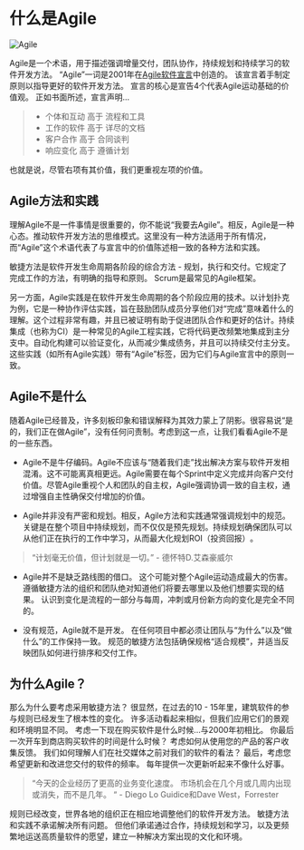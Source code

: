 # 什么是Agile

![Agile](https://www.visualstudio.com/wp-content/uploads/2016/08/WhatIsAgile_600x300.png)

Agile是一个术语，用于描述强调增量交付，团队协作，持续规划和持续学习的软件开发方法。 “Agile”一词是2001年在[Agile软件宣言](http://agilemanifesto.org/iso/zhchs/manifesto.html)中创造的。 该宣言着手制定原则以指导更好的软件开发方法。 宣言的核心是宣告4个代表Agile运动基础的价值观。 正如书面所述，宣言声明...

>* 个体和互动 高于 流程和工具
>* 工作的软件 高于 详尽的文档
>* 客户合作 高于 合同谈判
>* 响应变化 高于 遵循计划

也就是说，尽管右项有其价值，我们更重视左项的价值。

## Agile方法和实践

理解Agile不是一件事情是很重要的，你不能说“我要去Agile”。相反，Agile是一种心态。推动软件开发方法的思维模式。这里没有一种方法适用于所有情况，而“Agile”这个术语代表了与宣言中的价值陈述相一致的各种方法和实践。

敏捷方法是软件开发生命周期各阶段的综合方法 - 规划，执行和交付。它规定了完成工作的方法，有明确的指导和原则。 Scrum是最常见的Agile框架。

另一方面，Agile实践是在软件开发生命周期的各个阶段应用的技术。以计划扑克为例，它是一种协作评估实践，旨在鼓励团队成员分享他们对“完成”意味着什么的理解。这个过程非常有趣，并且已被证明有助于促进团队合作和更好的估计。持续集成（也称为CI）是一种常见的Agile工程实践，它将代码更改频繁地集成到主分支中。自动化构建可以验证变化，从而减少集成债务，并且可以持续交付主分支。这些实践（如所有Agile实践）带有“Agile”标签，因为它们与Agile宣言中的原则一致。

## Agile不是什么

随着Agile已经普及，许多刻板印象和错误解释为其效力蒙上了阴影。很容易说“是的，我们正在做Agile”，没有任何问责制。考虑到这一点，让我们看看Agile不是的一些东西。

* Agile不是牛仔编码。Agile不应该与“随着我们走”找出解决方案与软件开发相混淆。这不可能离真相更远。Agile需要在每个Sprint中定义完成并向客户交付价值。尽管Agile重视个人和团队的自主权，Agile强调协调一致的自主权，通过增强自主性确保交付增加的价值。

* Agile并非没有严密和规划。相反，Agile方法和实践通常强调规划中的规范。关键是在整个项目中持续规划，而不仅仅是预先规划。持续规划确保团队可以从他们正在执行的工作中学习，从而最大化规划ROI（投资回报）​​。

> “计划毫无价值，但计划就是一切。” - 德怀特D.艾森豪威尔

* Agile并不是缺乏路线图的借口。 这个可能对整个Agile运动造成最大的伤害。 遵循敏捷方法的组织和团队绝对知道他们将要去哪里以及他们想要实现的结果。 认识到变化是流程的一部分与每周，冲刺或月份新方向的变化是完全不同的。

* 没有规范，Agile就不是开发。 在任何项目中都必须让团队与“为什么”以及“做什么”的工作保持一致。 规范的敏捷方法包括确保规格“适合规模”，并适当反映团队如何进行排序和交付工作。

## 为什么Agile？

那么为什么要考虑采用敏捷方法？ 很显然，在过去的10 - 15年里，建筑软件的参与规则已经发生了根本性的变化。 许多活动看起来相似，但我们应用它们的景观和环境明显不同。 考虑一下现在购买软件是什么时候...与2000年初相比。 你最后一次开车到商店购买软件的时间是什么时候？ 考虑如何从使用您的产品的客户收集反馈。 我们如何理解人们在社交媒体之前对我们的软件的看法？ 最后，考虑您希望更新和改进您交付的软件的频率。 每年提供一次更新听起来不像什么好事。

>“今天的企业经历了更高的业务变化速度。 市场机会在几个月或几周内出现或消失，而不是几年。 “ - Diego Lo Guidice和Dave West，Forrester

规则已经改变，世界各地的组织正在相应地调整他们的软件开发方法。 敏捷方法和实践不承诺解决所有问题。 但他们承诺通过合作，持续规划和学习，以及更频繁地运送高质量软件的愿望，建立一种解决方案出现的文化和环境。